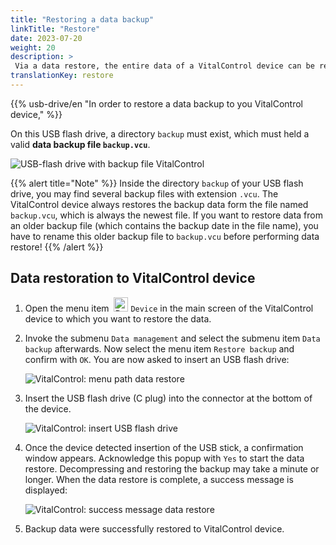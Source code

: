 ```yaml
---
title: "Restoring a data backup"
linkTitle: "Restore"
date: 2023-07-20
weight: 20
description: >
 Via a data restore, the entire data of a VitalControl device can be restored on a different device using a backup file.
translationKey: restore
---
```

{{% usb-drive/en "In order to restore a data backup to you VitalControl device," %}}

On this USB flash drive, a directory `backup` must exist, which must held a valid **data backup file `backup.vcu`**.

![USB-flash drive with backup file VitalControl](../images/backup-file.png "USB-flash drive with backup file")

{{% alert title="Note" %}}
Inside the directory `backup` of your USB flash drive, you may find several backup files with extension `.vcu`. The VitalControl device always restores the backup data form the file named `backup.vcu`, which is always the newest file. If you want to restore data from an older backup file (which contains the backup date in the file name), you have to rename this older backup file to `backup.vcu` before performing data restore!
{{% /alert %}}

## Data restoration to VitalControl device

1. Open the menu item &nbsp;<img src="/icons/device.svg" width="23" align="bottom" alt="Device" /> `Device` in the main screen of the VitalControl device to which you want to restore the data.

2. Invoke the submenu `Data management` and select the submenu item `Data backup` afterwards. Now select the menu item `Restore backup` and confirm with `OK`. You are now asked to insert an USB flash drive:

   ![VitalControl: menu path data restore](../images/restore.png "Restoring from backup file")

3. Insert the USB flash drive (C plug) into the connector at the bottom of the device.

   ![VitalControl: insert USB flash drive](/images/firmware/update/plug-in-dual-usb-stick.svg "Plug in USB flash drive")

4. Once the device detected insertion of the USB stick, a confirmation window appears. Acknowledge this popup with `Yes` to start the data restore. Decompressing and restoring the backup may take a minute or longer. When the data restore is complete, a success message is displayed:

   ![VitalControl: success message data restore](../images/restore-done.png "Success message data restore")

5. Backup data were successfully restored to VitalControl device.
